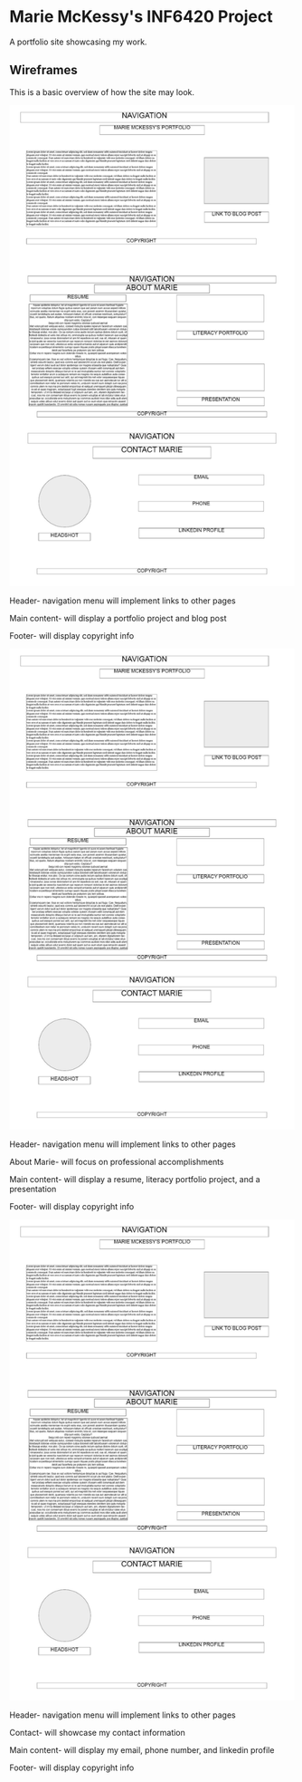 # Marie McKessy's INF6420 Project

A portfolio site showcasing my work.

## Wireframes

This is a basic overview of how the site may look.

![Wireframe](wireframes/wireframes.jpg)

Header- navigation menu will implement links to other pages

Main content- will display a portfolio project and blog post

Footer- will display copyright info

![Wireframe](wireframes/wireframes.jpg)

Header- navigation menu will implement links to other pages

About Marie- will focus on professional accomplishments

Main content- will display a resume, literacy portfolio project, and a presentation

Footer- will display copyright info

![Wireframe](wireframes/wireframes.jpg)

Header- navigation menu will implement links to other pages

Contact- will showcase my contact information

Main content- will display my email, phone number, and linkedin profile

Footer- will display copyright info
